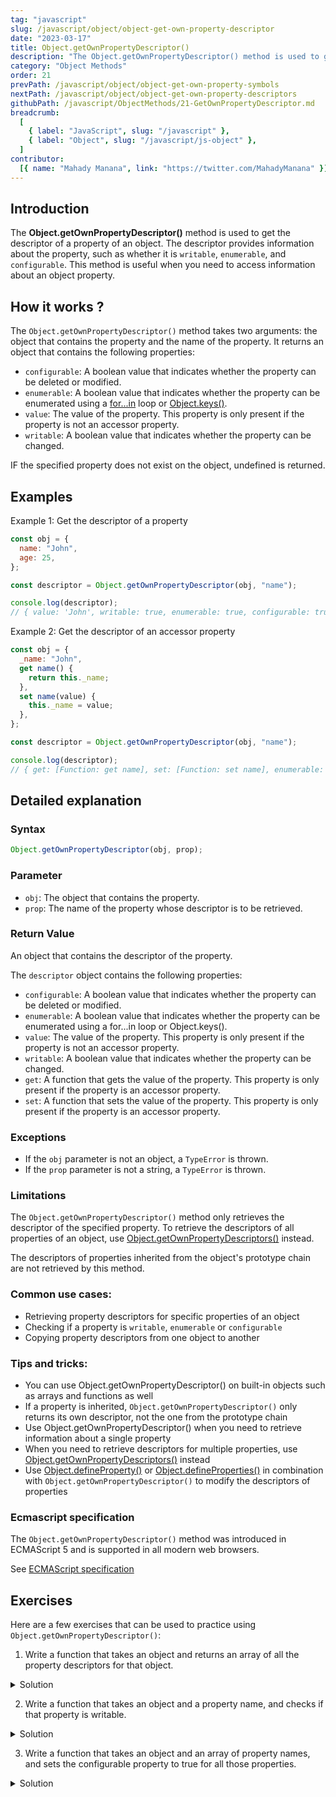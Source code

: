 ```yaml
---
tag: "javascript"
slug: /javascript/object/object-get-own-property-descriptor
date: "2023-03-17"
title: Object.getOwnPropertyDescriptor()
description: "The Object.getOwnPropertyDescriptor() method is used to get the descriptor of a property of an object. The descriptor provides information about the property, such as whether it is writable, enumerable, and configurable. "
category: "Object Methods"
order: 21
prevPath: /javascript/object/object-get-own-property-symbols
nextPath: /javascript/object/object-get-own-property-descriptors
githubPath: /javascript/ObjectMethods/21-GetOwnPropertyDescriptor.md
breadcrumb:
  [
    { label: "JavaScript", slug: "/javascript" },
    { label: "Object", slug: "/javascript/js-object" },
  ]
contributor:
  [{ name: "Mahady Manana", link: "https://twitter.com/MahadyManana" }]
---
```


## Introduction

The **Object.getOwnPropertyDescriptor()** method is used to get the descriptor of a property of an object. The descriptor provides information about the property, such as whether it is `writable`, `enumerable`, and `configurable`. This method is useful when you need to access information about an object property.

## How it works ?

The `Object.getOwnPropertyDescriptor()` method takes two arguments: the object that contains the property and the name of the property. It returns an object that contains the following properties:

- `configurable`: A boolean value that indicates whether the property can be deleted or modified.
- `enumerable`: A boolean value that indicates whether the property can be enumerated using a [for...in](/javascript/control-flow/#forin-loop) loop or [Object.keys()](/javascript/object/object-keys/).
- `value`: The value of the property. This property is only present if the property is not an accessor property.
- `writable`: A boolean value that indicates whether the property can be changed.

IF the specified property does not exist on the object, undefined is returned.

## Examples

Example 1: Get the descriptor of a property

```js
const obj = {
  name: "John",
  age: 25,
};

const descriptor = Object.getOwnPropertyDescriptor(obj, "name");

console.log(descriptor);
// { value: 'John', writable: true, enumerable: true, configurable: true }
```

Example 2: Get the descriptor of an accessor property

```js
const obj = {
  _name: "John",
  get name() {
    return this._name;
  },
  set name(value) {
    this._name = value;
  },
};

const descriptor = Object.getOwnPropertyDescriptor(obj, "name");

console.log(descriptor);
// { get: [Function: get name], set: [Function: set name], enumerable: true, configurable: true }
```

## Detailed explanation

### Syntax

```javascript
Object.getOwnPropertyDescriptor(obj, prop);
```

### Parameter

- `obj`: The object that contains the property.
- `prop`: The name of the property whose descriptor is to be retrieved.

### Return Value

An object that contains the descriptor of the property.

The `descriptor` object contains the following properties:

- `configurable`: A boolean value that indicates whether the property can be deleted or modified.
- `enumerable`: A boolean value that indicates whether the property can be enumerated using a for...in loop or Object.keys().
- `value`: The value of the property. This property is only present if the property is not an accessor property.
- `writable`: A boolean value that indicates whether the property can be changed.
- `get`: A function that gets the value of the property. This property is only present if the property is an accessor property.
- `set`: A function that sets the value of the property. This property is only present if the property is an accessor property.

### Exceptions

- If the `obj` parameter is not an object, a `TypeError` is thrown.
- If the `prop` parameter is not a string, a `TypeError` is thrown.

### Limitations

The `Object.getOwnPropertyDescriptor()` method only retrieves the descriptor of the specified property. To retrieve the descriptors of all properties of an object, use [Object.getOwnPropertyDescriptors()](/javascript/object/object-get-own-property-descriptors) instead.

The descriptors of properties inherited from the object's prototype chain are not retrieved by this method.

### Common use cases:

- Retrieving property descriptors for specific properties of an object
- Checking if a property is `writable`, `enumerable` or `configurable`
- Copying property descriptors from one object to another

### Tips and tricks:

- You can use Object.getOwnPropertyDescriptor() on built-in objects such as arrays and functions as well
- If a property is inherited, `Object.getOwnPropertyDescriptor()` only returns its own descriptor, not the one from the prototype chain
- Use Object.getOwnPropertyDescriptor() when you need to retrieve information about a single property
- When you need to retrieve descriptors for multiple properties, use [Object.getOwnPropertyDescriptors()](/javascript/object/object-get-own-property-descriptors) instead
- Use [Object.defineProperty()](/javascript/object/object-define-property/) or [Object.defineProperties()](/javascript/object/object-define-properties/) in combination with `Object.getOwnPropertyDescriptor()` to modify the descriptors of properties

### Ecmascript specification

The `Object.getOwnPropertyDescriptor()` method was introduced in ECMAScript 5 and is supported in all modern web browsers.

See <a href="https://tc39.es/ecma262/multipage/fundamental-objects.html#sec-object.getownpropertydescriptor" target="_blank" rel="noopener noreferrer">ECMAScript specification</a>

## Exercises

Here are a few exercises that can be used to practice using `Object.getOwnPropertyDescriptor()`:

1. Write a function that takes an object and returns an array of all the property descriptors for that object.

<details>

<summary>Solution</summary>

```js
function getAllPropertyDescriptors(obj) {
   const props = Object.getOwnPropertyNames(obj);
   const descriptors = [];
   for (let i = 0; i < props.length; i++) {
      descriptors.push(Object.getOwnPropertyDescriptor(obj, props[i]));
   }
   return descriptors;
}
```

</details>

2. Write a function that takes an object and a property name, and checks if that property is writable.

<details>

<summary>Solution</summary>

```js
function isPropertyWritable(obj, propName) {
   const descriptor = Object.getOwnPropertyDescriptor(obj, propName);
   if (descriptor) {
      return descriptor.writable;
   }
   return false;
}
```

</details>

3. Write a function that takes an object and an array of property names, and sets the configurable property to true for all those properties.

<details>

<summary>Solution</summary>

```js
function makePropertiesConfigurable(obj, props) {
   for (let i = 0; i < props.length; i++) {
      const descriptor = Object.getOwnPropertyDescriptor(obj, props[i]);
      if (descriptor) {
         descriptor.configurable = true;
         Object.defineProperty(obj, props[i], descriptor);
      }
   }
}
```

</details>

